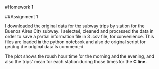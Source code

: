 #Homework 1

##Assignment 1

I downloaded the original data for the subway trips by station for the Buenos Aires City subway. I selected, cleaned and processed the data in order to save a partial information file in 3 .csv file, for convenience. This files are loaded in the python notebook and also de original script for getting the original data is commented. 

The plot shows the roush hour time for the morning and the evening, and also the trips' mean for each station during those times for the **C line.**

